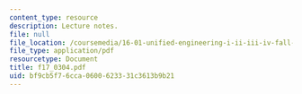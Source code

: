 ```yaml
---
content_type: resource
description: Lecture notes.
file: null
file_location: /coursemedia/16-01-unified-engineering-i-ii-iii-iv-fall-2005-spring-2006/bf9cb5f76cca0600623331c3613b9b21_f17_0304.pdf
file_type: application/pdf
resourcetype: Document
title: f17_0304.pdf
uid: bf9cb5f7-6cca-0600-6233-31c3613b9b21
---
```

